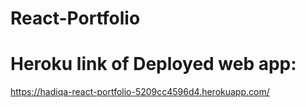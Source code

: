 # React-Portfolio

# Heroku link of Deployed web app:
https://hadiqa-react-portfolio-5209cc4596d4.herokuapp.com/
